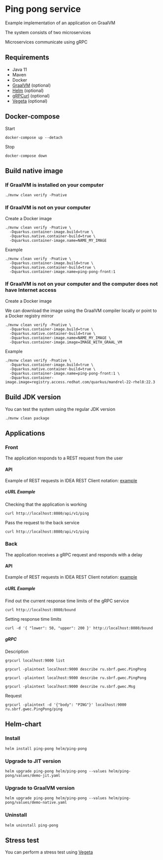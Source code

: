 # Ping pong service

Example implementation of an application on GraalVM

The system consists of two microservices

Microservices communicate using gRPC

## Requirements

- Java 11
- Maven
- Docker
- [GraalVM](https://www.graalvm.org/downloads/) (optional)
- [Helm](https://helm.sh/ru/docs/intro/install/) (optional)
- [gRPCurl](https://github.com/fullstorydev/grpcurl) (optional)
- [Vegeta](https://github.com/tsenart/vegeta) (optional)

## Docker-compose

Start

```shell
docker-compose up --detach
```

Stop

```shell
docker-compose down
```

## Build native image

### If GraalVM is installed on your computer

```shell
./mvnw clean verify -Pnative
```

### If GraalVM is not on your computer

Create a Docker image

```shell
./mvnw clean verify -Pnative \
  -Dquarkus.container-image.build=true \
  -Dquarkus.native.container-build=true \
  -Dquarkus.container-image.name=NAME_MY_IMAGE
```

Example

```shell
./mvnw clean verify -Pnative \
  -Dquarkus.container-image.build=true \
  -Dquarkus.native.container-build=true \
  -Dquarkus.container-image.name=ping-pong-front:1
```

### If GraalVM is not on your computer and the computer does not have Internet access

Create a Docker image

We can download the image using the GraalVM compiler locally or point to a Docker registry mirror

```shell
./mvnw clean verify -Pnative \
  -Dquarkus.container-image.build=true \
  -Dquarkus.native.container-build=true \
  -Dquarkus.container-image.name=NAME_MY_IMAGE \
  -Dquarkus.container-image.image=IMAGE_WITH_GRAAL_VM
```

Example

```shell
./mvnw clean verify -Pnative \
  -Dquarkus.container-image.build=true \
  -Dquarkus.native.container-build=true \
  -Dquarkus.container-image.name=ping-pong-front:1 \
  -Dquarkus.container-image.image=registry.access.redhat.com/quarkus/mandrel-22-rhel8:22.3
```

## Build JDK version

You can test the system using the regular JDK version

```shell
./mvnw clean package
```

## Applications

### Front

The application responds to a REST request from the user

#### API

Example of REST requests in IDEA REST Client notation: [example](http/front.http)

##### cURL Example

Checking that the application is working

```shell
curl http://localhost:8080/api/v1/ping
```

Pass the request to the back service

```shell
curl http://localhost:8080/api/v1/ping
```

### Back

The application receives a gRPC request and responds with a delay

#### API

Example of REST requests in IDEA REST Client notation: [example](http/back.http)

##### cURL Example

Find out the current response time limits of the gRPC service

```shell
curl http://localhost:8080/bound
```

Setting response time limits

```shell
curl -d '{ "lower": 50, "upper": 200 }' http://localhost:8080/bound
```

##### gRPC

Description

```shell
grpcurl localhost:9000 list

grpcurl -plaintext localhost:9000 describe ru.sbrf.gwec.PingPong

grpcurl -plaintext localhost:9000 describe ru.sbrf.gwec.PingPong

grpcurl -plaintext localhost:9000 describe ru.sbrf.gwec.Msg
```

Request

```shell
grpcurl -plaintext -d '{"body": "PING"}' localhost:9000 ru.sbrf.gwec.PingPong/ping
```

## Helm-chart

### Install

```shell
helm install ping-pong helm/ping-pong
```

### Upgrade to JIT version

```shell
helm upgrade ping-pong helm/ping-pong --values helm/ping-pong/values/demo-jit.yaml
```

### Upgrade to GraalVM version

```shell
helm upgrade ping-pong helm/ping-pong --values helm/ping-pong/values/demo-native.yaml
```

### Uninstall

```shell
helm uninstall ping-pong
```

## Stress test

You can perform a stress test using [Vegeta](vegeta/lt.sh)